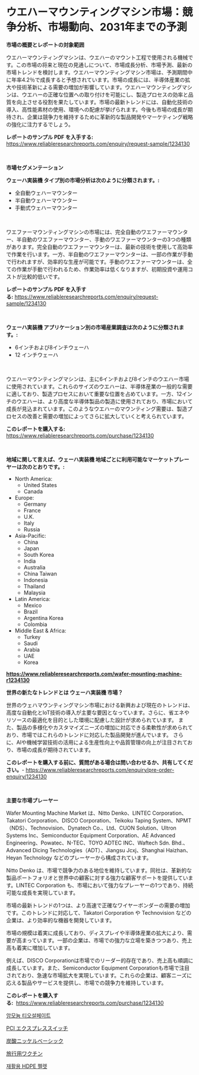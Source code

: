 <p><h1>ウエハーマウンティングマシン市場：競争分析、市場動向、2031年までの予測</h1></p><p><strong>市場の概要とレポートの対象範囲</strong></p>
<p><p>ウエハーマウンティングマシンは、ウエハーのマウント工程で使用される機械です。この市場の将来と現在の見通しについて、市場成長分析、市場予測、最新の市場トレンドを検討します。ウエハーマウンティングマシン市場は、予測期間中に年率4.2％で成長すると予想されています。市場の成長には、半導体産業の拡大や技術革新による需要の増加が影響しています。ウエハーマウンティングマシンは、ウエハーの正確な位置への取り付けを可能にし、製造プロセスの効率と品質を向上させる役割を果たしています。市場の最新トレンドには、自動化技術の導入、高性能素材の使用、環境への配慮が挙げられます。今後も市場の成長が期待され、企業は競争力を維持するために革新的な製品開発やマーケティング戦略の強化に注力するでしょう。</p></p>
<p><strong>レポートのサンプル PDF を入手する:</strong> <a href="https://www.reliableresearchreports.com/enquiry/request-sample/1234130">https://www.reliableresearchreports.com/enquiry/request-sample/1234130</a></p>
<p>&nbsp;</p>
<p><strong>市場セグメンテーション</strong></p>
<p><strong>ウェーハ実装機 タイプ別の市場分析は次のように分類されます。:</strong></p>
<p><ul><li>全自動ウェハーマウンター</li><li>半自動ウェハーマウンター</li><li>手動式ウェハーマウンター</li></ul></p>
<p>&nbsp;</p>
<p><p>ワエファーマウンティングマシンの市場には、完全自動のワエファーマウンター、半自動のワエファーマウンター、手動のワエファーマウンターの3つの種類があります。完全自動のワエファーマウンターは、最新の技術を使用して高効率で作業を行います。一方、半自動のワエファーマウンターは、一部の作業が手動で行われますが、効率的な生産が可能です。手動のワエファーマウンターは、全ての作業が手動で行われるため、作業効率は低くなりますが、初期投資や運用コストが比較的低いです。</p></p>
<p><strong>レポートのサンプル PDF を入手する:</strong>&nbsp;<a href="https://www.reliableresearchreports.com/enquiry/request-sample/1234130">https://www.reliableresearchreports.com/enquiry/request-sample/1234130</a></p>
<p>&nbsp;</p>
<p><strong> ウェーハ実装機 アプリケーション別の市場産業調査は次のように分類されます。:</strong></p>
<p><ul><li>6インチおよび8インチウェーハ</li><li>12 インチウェーハ</li></ul></p>
<p>&nbsp;</p>
<p><p>ウエハーマウンティングマシンは、主に6インチおよび8インチのウエハー市場に使用されています。これらのサイズのウエハーは、半導体産業の一般的な需要に適しており、製造プロセスにおいて重要な位置を占めています。一方、12インチのウエハーは、より高度な半導体製品の製造に使用されており、市場において成長が見込まれています。このようなウエハーのマウンティング需要は、製造プロセスの改善と需要の増加によってさらに拡大していくと考えられています。</p></p>
<p><strong>このレポートを購入する:</strong>&nbsp; <a href="https://www.reliableresearchreports.com/purchase/1234130">https://www.reliableresearchreports.com/purchase/1234130</a></p>
<p>&nbsp;</p>
<p><strong>地域に関して言えば、ウェーハ実装機 地域ごとに利用可能なマーケットプレーヤーは次のとおりです。:</strong></p>
<p><ul>
    <li>
        North America:
        <ul>
            <li>United States</li>
            <li>Canada</li>
        </ul>
    </li>
    <li>
        Europe:
        <ul>
            <li>Germany</li>
            <li>France</li>
            <li>U.K.</li>
            <li>Italy</li>
            <li>Russia</li>
        </ul>
    </li>
    <li>
        Asia-Pacific:
        <ul>
            <li>China</li>
            <li>Japan</li>
            <li>South Korea</li>
            <li>India</li>
            <li>Australia</li>
            <li>China Taiwan</li>
            <li>Indonesia</li>
            <li>Thailand</li>
            <li>Malaysia</li>
        </ul>
    </li>
    <li>
        Latin America:
        <ul>
            <li>Mexico</li>
            <li>Brazil</li>
            <li>Argentina Korea</li>
            <li>Colombia</li>
        </ul>
    </li>
    <li>
        Middle East & Africa:
        <ul>
            <li>Turkey</li>
            <li>Saudi</li>
            <li>Arabia</li>
            <li>UAE</li>
            <li>Korea</li>
        </ul>
    </li>
    </ul></p>
<p><strong><a href="https://www.reliableresearchreports.com/wafer-mounting-machine-r1234130">https://www.reliableresearchreports.com/wafer-mounting-machine-r1234130</a></strong>&nbsp;</p>
<p><strong>世界の新たなトレンドとは ウェーハ実装機 市場？</strong></p>
<p><p>世界のウェハマウンティングマシン市場における新興および現在のトレンドは、高度な自動化とIoT技術の導入が主要な要因となっています。さらに、省エネやリソースの最適化を目的とした環境に配慮した設計が求められています。 また、製品の多様化やカスタマイズニーズの増加に対応できる柔軟性が求められており、市場ではこれらのトレンドに対応した製品開発が進んでいます。 さらに、AIや機械学習技術の活用による生産性向上や品質管理の向上が注目されており、市場の成長が期待されています。</p></p>
<p><strong>このレポートを購入する前に、質問がある場合は問い合わせるか、共有してください。</strong>- <a href="https://www.reliableresearchreports.com/enquiry/pre-order-enquiry/1234130">https://www.reliableresearchreports.com/enquiry/pre-order-enquiry/1234130</a></p>
<p>&nbsp;</p>
<p><strong>主要な市場プレーヤー</strong></p>
<p><p>Wafer Mounting Machine Market は、Nitto Denko、LINTEC Corporation、Takatori Corporation、DISCO Corporation、Teikoku Taping System、NPMT（NDS）、Technovision、Dynatech Co.、Ltd、CUON Solution、Ultron Systems Inc、Semiconductor Equipment Corporation、AE Advanced Engineering、Powatec、N-TEC、TOYO ADTEC INC、Waftech Sdn. Bhd.、Advanced Dicing Technologies（ADT）、Jiangsu Jcxj、Shanghai Haizhan、Heyan Technology などのプレーヤーから構成されています。 </p><p>Nitto Denko は、市場で競争力のある地位を維持しています。同社は、革新的な製品ポートフォリオと世界中の顧客に対する強力な顧客サポートを提供しています。LINTEC Corporation も、市場において強力なプレーヤーの1つであり、持続可能な成長を実現しています。</p><p>市場の最新トレンドの1つは、より高速で正確なワイヤーボンダーの需要の増加です。このトレンドに対応して、Takatori Corporation や Technovision などの企業は、より効率的な機器を開発しています。</p><p>市場の規模は着実に成長しており、ディスプレイや半導体産業の拡大により、需要が高まっています。一部の企業は、市場での強力な立場を築きつつあり、売上高も着実に増加しています。</p><p>例えば、DISCO Corporationは市場でのリーダー的存在であり、売上高も順調に成長しています。また、Semiconductor Equipment Corporationも市場で注目されており、急速な市場拡大を実現しています。これらの企業は、顧客ニーズに応える製品やサービスを提供し、市場での競争力を維持しています。</p></p>
<p><strong>このレポートを購入する:</strong>&nbsp;&nbsp;<a href="https://www.reliableresearchreports.com/purchase/1234130">https://www.reliableresearchreports.com/purchase/1234130</a></p>
<p><p><a href="https://medium.com/@ieremiapadurariu20221/%EC%95%94%EB%AA%A8%EB%8A%84-%ED%8B%B0%EC%98%A4%ED%99%A9%EC%82%B0%EC%97%BC-%EC%8B%9C%EC%9E%A5-%EC%9D%B8%EC%82%AC%EC%9D%B4%ED%8A%B8-%EC%8B%9C%EC%9E%A5-%EB%8F%99%ED%96%A5-%EC%84%B1%EC%9E%A5-2024%EB%85%84%EB%B6%80%ED%84%B0-2031%EB%85%84%EC%97%90-%EC%98%88%EC%B8%A1%EB%90%9C-%EA%B2%83-352583488bf5">암모늄 티오설페이트</a></p><p><a href="https://medium.com/@coraltrout1923/pci-express%E3%82%B9%E3%82%A4%E3%83%83%E3%83%81%E3%81%AE%E5%B8%82%E5%A0%B4%E8%A6%8F%E6%A8%A1-cagr-%E3%83%88%E3%83%AC%E3%83%B3%E3%83%892024%E5%B9%B4%E3%81%8B%E3%82%892030%E5%B9%B4-56be006bf1b1">PCI エクスプレススイッチ</a></p><p><a href="https://github.com/JacksonWiza1924/Market-Research-Report-List-1/blob/main/414880224791.md">炭酸ニッケルベーシック</a></p><p><a href="https://medium.com/@rylanaufman56456/%E6%97%85%E8%A1%8C%E3%83%AF%E3%82%AF%E3%83%81%E3%83%B3%E5%B8%82%E5%A0%B4%E3%81%AE%E8%A6%8F%E6%A8%A1-cagr-%E5%8B%95%E5%90%91-2024%E5%B9%B4-2030%E5%B9%B4-0ac507478f99">旅行用ワクチン</a></p><p><a href="https://github.com/RichardLueilwitz787/Market-Research-Report-List-1/blob/main/510941922840.md">재활용 HDPE 펠렛</a></p></p>